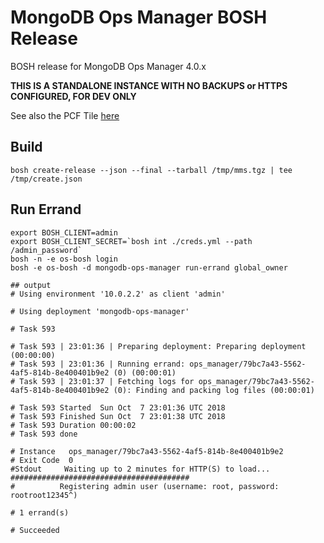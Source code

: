 # MongoDB Ops Manager BOSH Release

BOSH release for MongoDB Ops Manager 4.0.x

**THIS IS A STANDALONE INSTANCE WITH NO BACKUPS or HTTPS CONFIGURED, FOR DEV ONLY**

See also the PCF Tile [here](https://github.com/desteves/mongodb-ops-manager-tile) 

## Build

`bosh create-release --json --final --tarball /tmp/mms.tgz | tee /tmp/create.json`

## Run Errand

```
export BOSH_CLIENT=admin
export BOSH_CLIENT_SECRET=`bosh int ./creds.yml --path /admin_password`
bosh -n -e os-bosh login
bosh -e os-bosh -d mongodb-ops-manager run-errand global_owner

## output
# Using environment '10.0.2.2' as client 'admin'

# Using deployment 'mongodb-ops-manager'

# Task 593

# Task 593 | 23:01:36 | Preparing deployment: Preparing deployment (00:00:00)
# Task 593 | 23:01:36 | Running errand: ops_manager/79bc7a43-5562-4af5-814b-8e400401b9e2 (0) (00:00:01)
# Task 593 | 23:01:37 | Fetching logs for ops_manager/79bc7a43-5562-4af5-814b-8e400401b9e2 (0): Finding and packing log files (00:00:01)

# Task 593 Started  Sun Oct  7 23:01:36 UTC 2018
# Task 593 Finished Sun Oct  7 23:01:38 UTC 2018
# Task 593 Duration 00:00:02
# Task 593 done

# Instance   ops_manager/79bc7a43-5562-4af5-814b-8e400401b9e2
# Exit Code  0
#Stdout     Waiting up to 2 minutes for HTTP(S) to load...
########################################
#          Registering admin user (username: root, password: rootroot12345^)

# 1 errand(s)

# Succeeded

```







